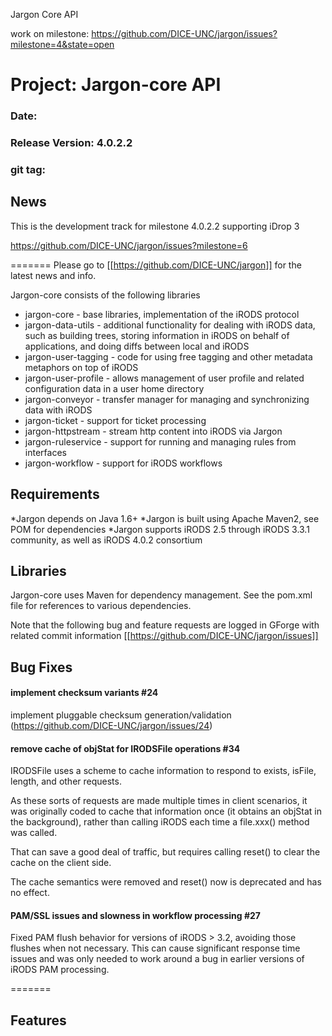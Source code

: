
Jargon Core API

work on milestone: https://github.com/DICE-UNC/jargon/issues?milestone=4&state=open

# Project: Jargon-core API
### Date:
### Release Version: 4.0.2.2

### git tag: 

## News

This is the development track for milestone 4.0.2.2 supporting iDrop 3

https://github.com/DICE-UNC/jargon/issues?milestone=6

=======
Please go to [[https://github.com/DICE-UNC/jargon]] for the latest news and info.

Jargon-core consists of the following libraries

* jargon-core - base libraries, implementation of the iRODS protocol
* jargon-data-utils - additional functionality for dealing with iRODS data, such as building trees, storing information in iRODS on behalf of applications, and doing diffs between local and iRODS
* jargon-user-tagging - code for using free tagging and other metadata metaphors on top of iRODS
* jargon-user-profile - allows management of user profile and related configuration data in a user home directory
* jargon-conveyor - transfer manager for managing and synchronizing data with iRODS
* jargon-ticket - support for ticket processing
* jargon-httpstream - stream http content into iRODS via Jargon
* jargon-ruleservice - support for running and managing rules from interfaces
* jargon-workflow - support for iRODS workflows

## Requirements

*Jargon depends on Java 1.6+
*Jargon is built using Apache Maven2, see POM for dependencies
*Jargon supports iRODS 2.5 through iRODS 3.3.1 community, as well as iRODS 4.0.2 consortium

## Libraries

Jargon-core uses Maven for dependency management.  See the pom.xml file for references to various dependencies.

Note that the following bug and feature requests are logged in GForge with related commit information [[https://github.com/DICE-UNC/jargon/issues]]

## Bug Fixes

#### implement checksum variants #24

implement pluggable checksum generation/validation (https://github.com/DICE-UNC/jargon/issues/24)

#### remove cache of objStat for IRODSFile operations #34

IRODSFile uses a scheme to cache information to respond to exists, isFile, length, and other requests.

As these sorts of requests are made multiple times in client scenarios, it was originally coded to cache that information once (it obtains an objStat in the background), rather than calling iRODS each time a file.xxx() method was called.

That can save a good deal of traffic, but requires calling reset() to clear the cache on the client side.

The cache semantics were removed and reset() now is deprecated and has no effect.

#### PAM/SSL issues and slowness in workflow processing #27

Fixed PAM flush behavior for versions of iRODS > 3.2, avoiding those flushes when not necessary.  This can cause significant response time issues and was only needed to work around a bug in earlier versions of iRODS PAM processing.

=======

## Features
